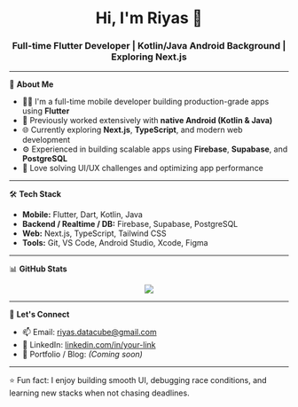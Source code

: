<h1 align="center">Hi, I'm Riyas 👋</h1>
<h3 align="center">Full-time Flutter Developer | Kotlin/Java Android Background | Exploring Next.js</h3>

---

🚀 **About Me**

- 🧑‍💻 I'm a full-time mobile developer building production-grade apps using **Flutter**
- 📱 Previously worked extensively with **native Android (Kotlin & Java)**
- 🌐 Currently exploring **Next.js**, **TypeScript**, and modern web development
- ⚙️ Experienced in building scalable apps using **Firebase**, **Supabase**, and **PostgreSQL**
- 🧩 Love solving UI/UX challenges and optimizing app performance

---

🛠️ **Tech Stack**

- **Mobile:** Flutter, Dart, Kotlin, Java
- **Backend / Realtime / DB:** Firebase, Supabase, PostgreSQL
- **Web:** Next.js, TypeScript, Tailwind CSS
- **Tools:** Git, VS Code, Android Studio, Xcode, Figma

---

📊 **GitHub Stats**

<p align="center">
  <img src="https://github-readme-stats.vercel.app/api?username=riyasdatacube&show_icons=true&theme=default" />
</p>

---

💬 **Let's Connect**

- 📫 Email: riyas.datacube@gmail.com
- 💼 LinkedIn: [linkedin.com/in/your-link](https://linkedin.com/in/your-link) <!-- Replace with actual link -->
- 🧠 Portfolio / Blog: *(Coming soon)*

---

⭐️ Fun fact: I enjoy building smooth UI, debugging race conditions, and learning new stacks when not chasing deadlines.

